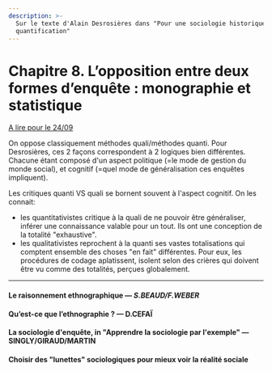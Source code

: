 ```yaml
---
description: >-
  Sur le texte d'Alain Desrosières dans "Pour une sociologie historique de la
  quantification"
---
```


# Chapitre 8. L’opposition entre deux formes d’enquête : monographie et statistique

[A lire pour le 24/09](https://books.openedition.org/pressesmines/916)

On oppose classiquement méthodes quali/méthodes quanti. Pour Desrosières, ces 2 façons correspondent à 2 logiques bien différentes. Chacune étant composé d'un aspect politique (=le mode de gestion du monde social), et cognitif (=quel mode de généralisation ces enquêtes impliquent).

Les critiques quanti VS quali se bornent souvent à l'aspect cognitif. On les connait: 
* les quantitativistes critique à la quali de ne pouvoir être généraliser, inférer une connaissance valable pour un tout. Ils ont une conception de la totalité "exhaustive".
* les qualitativistes reprochent à la quanti ses vastes totalisations qui comptent ensemble des choses "en fait" différentes. Pour eux, les procédures de codage aplatissent, isolent selon des crières qui doivent être vu comme des totalités, perçues globalement.

---

#### Le raisonnement ethnographique — _S.BEAUD/F.WEBER_

#### Qu’est-ce que l’ethnographie ? — D.CEFAÏ

#### La sociologie d'enquête, in "Apprendre la sociologie par l'exemple" — SINGLY/GIRAUD/MARTIN

#### **Choisir des "lunettes" sociologiques pour mieux voir la réalité sociale**

